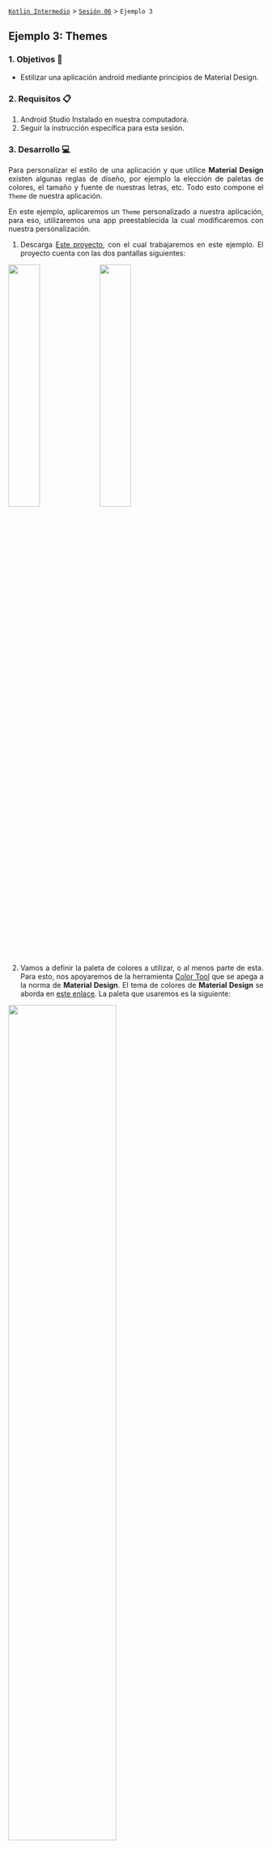 [`Kotlin Intermedio`](../../Readme.md) > [`Sesión 06`](../Readme.md) > `Ejemplo 3`

## Ejemplo 3: Themes

<div style="text-align: justify;">

### 1. Objetivos :dart:

- Estilizar una aplicación android mediante principios de Material Design.

### 2. Requisitos :clipboard:

1. Android Studio Instalado en nuestra computadora.
2. Seguir la instrucción específica para esta sesión.

### 3. Desarrollo :computer:

Para personalizar el estilo de una aplicación y que utilice **Material Design** existen algunas reglas de diseño, por ejemplo la elección de paletas de colores, el tamaño y fuente de nuestras letras, etc. Todo esto compone el `Theme` de nuestra aplicación.

En este ejemplo, aplicaremos un `Theme` personalizado a nuestra aplicación, para eso, utilizaremos una app preestablecida la cual modificaremos con nuestra personalización. 

1. Descarga [Este proyecto](Themes), con el cual trabajaremos en este ejemplo. El proyecto cuenta con las dos pantallas siguientes:

<img src="images/1.png" width="35%">

<img src="images/2.png" width="35%">

2. Vamos a definir la paleta de colores a utilizar, o al menos parte de esta. Para esto, nos apoyaremos de la herramienta [Color Tool](https://material.io/resources/color/#!/?view.left=0&view.right=0) que se apega a la norma de **Material Design**. El tema de colores de **Material Design** se aborda en [este enlace](https://material.io/design/color/applying-color-to-ui.html#usage). La paleta que usaremos es la siguiente:


<img src="images/3.png" width="65%">

La página de _Color Tool_ ya viene configurada en [este enlace](https://material.io/resources/color/#!/?view.left=0&view.right=0&secondary.color=FF1744&primary.color=212121)

El sitio web muestra una serie de implementaciones de la paleta de colores en los elementos de la UI. Nos basaremos en las siguientes sugerencias:

<img src="images/6.png" width="35%"> <img src="images/7.png" width="35%">


Para exportar la paleta de colores desde el sitio al archivo _colors.xml_, daremos click a _export > android_. El archivo contendrá el siguiente código:

```xml
<resources>
  <color name="primaryColor">#212121</color>
  <color name="primaryLightColor">#484848</color>
  <color name="primaryDarkColor">#000000</color>
  <color name="secondaryColor">#ff1744</color>
  <color name="secondaryLightColor">#ff616f</color>
  <color name="secondaryDarkColor">#c4001d</color>
  <color name="primaryTextColor">#ffffff</color>
  <color name="secondaryTextColor">#000000</color>
</resources>
```

Ahora, hay que reemplazar los viejos colores por los nuevos. En el `AppTheme` de _styles.xml_ hacemos las siguientes sustituciones:

* `colorPrimary` por `primaryColor`.
* `colorPrimaryDark` por `primaryDarkColor`.
* `colorAccent` por `secondaryColor`.
* `texColorPrimary` por `primaryTextColor`.

Definiremos también un color para los íconos del `App Bar`, que será de color blanco, cambiaremos el `primaryTextColor` a negro y el `secondaryTextColor` a blanco (_colors.xml_):

```xml
<color name="tabBarIconColor">#ffffff</color>
<color name="primaryTextColor">#000000</color>
<color name="secondaryTextColor">#ffffff</color>
```

y lo utilizaremos dentro de nuestro menú hamburguesa _menu.xml_ en los **drawables**.

```xml
<vector xmlns:android="http://schemas.android.com/apk/res/android"
    ...
    android:tint="@color/tabBarIconColor"
```

Las pantallas deben verse de la siguiente manera:

<img src="images/4.png" width="35%">

<img src="images/5.png" width="35%">

3. Ahora, vamos a estilizar la pantalla de _login_. Según la guía de _Components_ de _Material Design_, tenemos dos estilos de `Text Fields`:

<img src="images/textfields.gif" width="60%">

Utilizaremos el tipo `outlined` para este caso, lo cual lo lograremos heredando de la clase `OutlinedBox` de `MaterialComponents`. Para obtener atributos del _App Theme_, utilizamos la referencia `?attr/<nombre_atributo>`, y lo utilizaremos en este caso, para que cuando cambiemos el tema de la app, cambien también en los estilos para nuestros componentes.

```xml
    <style name="Bedu.TextInputLayout" parent="Widget.MaterialComponents.TextInputLayout.OutlinedBox">
        <item name="hintTextAppearance">@style/Bedu.HintText</item>
        <item name="hintTextColor">?attr/colorAccent</item>
        <item name="android:textColorHint">?attr/colorPrimaryDark</item>
        <item name="android:paddingBottom">8dp</item>
        <item name="boxStrokeColor">?attr/colorAccent</item>
    </style>
```
el atributo `hintTextAppearance` hace referencia al estilo `Bedu.HintText`, que define el tamaño, color, etc. del `hint` cuando no está como `label`. Le daremos una apariencia de Subtítulo (probar con distintos) y sobreescribiremos el color original al color de texto primario.

```xml
<style name="Bedu.HintText" parent="TextAppearance.MaterialComponents.Subtitle2">
	<item name="android:textColor">?android:attr/textColorPrimary</item>
</style>
```

E implementamos en los `TextInputLayout`.

```xml
     <com.google.android.material.textfield.TextInputLayout
        android:id="@+id/layout_text_user"
        style="@style/Bedu.TextInputLayout"
	..
	/>
     <com.google.android.material.textfield.TextInputLayout
        android:id="@+id/layout_text_pass"
        style="@style/Bedu.TextInputLayout"
	..
	/>
```

Supongamos que pueden existir en toda la app algunos `TextInputs` con tamaños y márgenes diferentes, podemos definir un estilo `parent` y en los heredados, describir dichas dimensiones:

```xml
 <style name="Bedu.TextInputLayout.Login" parent="Bedu.TextInputLayout">
        <item name="android:layout_width">0dp</item>
        <item name="android:layout_height">wrap_content</item>
        <item name="android:layout_marginStart">24dp</item>
        <item name="android:layout_marginEnd">24dp</item>
        <item name="android:layout_marginTop">8dp</item>
        <item name="android:layout_marginBottom">8dp</item>
    </style>
```

Con esto, en nuestro `TextInputLayout` ya no sería necesario agregar estos atributos:

```xml
 <com.google.android.material.textfield.TextInputLayout
        android:id="@+id/layout_text_user"
        style="@style/Bedu.TextInputLayout.Login"
        android:hint="@string/hint_username"
        app:layout_constraintBottom_toTopOf="@+id/text_password"
        app:layout_constraintEnd_toEndOf="parent"
        app:layout_constraintStart_toStartOf="parent"
        app:layout_constraintHorizontal_bias="0.5"
        app:layout_constraintTop_toBottomOf="@+id/bedu"
        app:layout_constraintVertical_bias="0.35000002"
        app:layout_constraintVertical_chainStyle="packed">
	 ...
    </com.google.android.material.textfield.TextInputLayout>
```

Por último, estilizaremos el botón. Recordemos la decepción que fue el `mexicanPink` en la primera sesión :'(, en ese momento el botón no tomo los estilos que queríamos porque ya había unos predefinidos, para corregir eso ahora modificaremos directamente la hoja de estilos y utilizaremos el atributo `backgroundTint`.

```xml
<style name="Bedu.Button" parent="Widget.MaterialComponents.Button">
	<item name="android:textColor">?android:attr/textColorPrimary</item>
        <item name="backgroundTint">?attr/colorAccent</item>
    </style>
```

La pantalla de Login debe quedar de la siguiente forma: 

<img src="images/login.gif" width="35%">


<!-- 4. Ahora vamos a darle estilo al menú principal. Con los cambios que hemos realizado hasta el momento, tenemos lo siguiente:

<img src="images/8.png" width="35%">

Comenzamos por personalizar nuestro `Toolbar`, para esto, definiremos tres estilos diferentes: 

- El primero para que el título sea de color blanco (El _Theme_ está basado en _Theme.MaterialComponents.Light_ y espera que tu barra tenga un fondo claro con letras oscuras). 
- El segundo, para la apariencia del título del `App Bar`.
- El último, para el resto de configuración de estilo del `Toolbar`.

```xml
   <style name="Toolbar.Theme" parent="AppTheme">
        <item name="android:textColorPrimary">?android:attr/textColorSecondary</item>
    </style>

    <style name="Toolbar" parent="TextAppearance.MaterialComponents.Headline1">
        <item name="android:textSize">16sp</item>
    </style>

    <style name="Widget.Toolbar" parent="Widget.AppCompat.Toolbar">
        <item name="android:background">?attr/colorPrimary</item>
        <item name="android:theme">@style/Toolbar.Theme</item>
        <item name="popupTheme">@style/ThemeOverlay.AppCompat.Light</item>
        <item name="titleTextAppearance">@style/Toolbar</item>
    </style>
```

Relacionamos nuestro estilo `Widget.Toolbar` al `Toolbar` en nuestro _fragment_main.xml_

```xml
<androidx.appcompat.widget.Toolbar
                android:id="@+id/app_bar"
		...
                style="@style/Widget.Toolbar"
```

Ahora, vamos a estilizar cada item de nuestros productos. Agregaremos elevación a los `Cardviews` en _item_contact.xml_.

```xml
<com.google.android.material.card.MaterialCardView
    ...
    app:cardElevation="2dp">
</com.google.android.material.card.MaterialCardView>
```

Debido a que el color de fondo de nuestras imágenes son blancas, crearemos un separador entre estas dos:

```xml
<com.google.android.material.card.MaterialCardView
	...
    app:cardElevation="2dp">
    <LinearLayout
       ...>
        <ImageView
            android:id="@+id/imgProduct"
            .../>
<View
    android:layout_width="match_parent"
    android:layout_height="0.4dp"
    android:layout_marginHorizontal="8dp"
    android:layout_marginTop="8dp"
    android:background="@color/primaryLightColor"/>
...
```

Nuestra pantalla debe quedar de la siguiente forma:

<img src="images/9.png" width="35%">


5. La app está lista, pero, ¿qué pasa si quisiéramos tener una versión alterna de nuestro `AppTheme`? 
	    
Crearemos uno nuevo:

```xml
    <style name="AppTheme.RedBlue" parent="Theme.MaterialComponents.Light.NoActionBar">\
        <!-- utilizado para el app bar y otros elementos UI primario -->
        <item name="colorPrimary">@color/redBluePrimaryColor</item>
        <!-- utilizado para el status bar, etc. -->
        <item name="colorPrimaryDark">@color/redBluePrimaryDarkColor</item>
        <!-- utilizado por defecto par acentuar en checkboxes inputs, switch, etc. -->
        <item name="colorAccent">@color/redBlueSecondaryColor</item>
        <item name="android:textColorPrimary">@color/redBluePrimaryTextColor</item>
        <item name="android:textColorSecondary">@color/redBlueSecondaryTextColor</item>
    </style>
```

El Theme del `Toolbar` lo utiliza, por lo que lo utilizaremos en su atributo `parent`.

```xml
    <style name="Toolbar.Theme" parent="AppTheme.RedBlue">	
```

Ahora resta únicamente definirlo como el `Theme` de la aplicación, para esto abriremos el ___AndroidManifest.xml___ y en `application` hallaremos el atributo `android:theme`, donde colocaremos nuestro `style`.

```xml
    <application
       ...
        android:theme="@style/AppTheme.RedBlue">
        ...
    </application>
```

Corremos una vez más, podremos ver cómo los colores cambiaron exitosamente:

<img src="images/10.png" width="35%"> <img src="images/11.png" width="35%">
 -->

[`Anterior`](../Ejemplo-02/Readme.md) | [`Siguiente`](../Reto-02/Readme.md)




</div>
